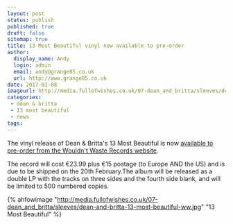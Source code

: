 ```yaml
---
layout: post
status: publish
published: true
draft: false
sitemap: true
title: 13 Most Beautiful vinyl now available to pre-order
author:
  display_name: Andy
  login: admin
  email: andy@grange85.co.uk
  url: http://www.grange85.co.uk
date: 2017-01-08
imageurl: http://media.fullofwishes.co.uk/07-dean_and_britta/sleeves/dean-and-britta-13-most-beautiful-ww.jpg
categories:
 - dean & britta
 - 13 most beautiful
 - news
tags:
---
```

<p class="lead">The vinyl release of Dean &amp; Britta's 13 Most Beautiful is now <a href="https://ww-records.com/store.ehtml/products/dean-britta.html">available to pre-order from the Wouldn't Waste Records website</a>.</p>
<p>The record will cost &euro;23.99 plus &euro;15 postage (to Europe AND the US) and is due to be shipped on the 20th February.</p?
<p>The album will be released as a double LP with the tracks on three sides and the fourth side blank, and will be limited to 500 numbered copies.</p>

{% ahfowimage "http://media.fullofwishes.co.uk/07-dean_and_britta/sleeves/dean-and-britta-13-most-beautiful-ww.jpg" "13 Most Beautiful" %}